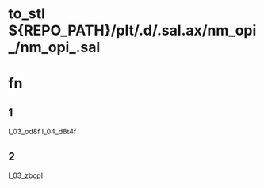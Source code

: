 # to_stl ${REPO_PATH}/plt/.d/.sal.ax/nm_opi_/nm_opi_.sal 

# fn

## 1
l_03_od8f 
l_04_d8t4f
## 2
l_03_zbcpl




